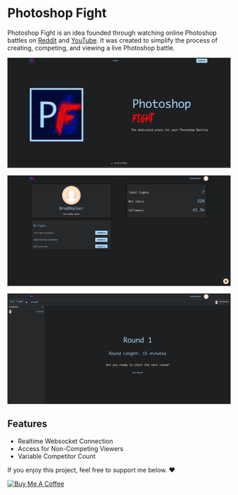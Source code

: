 # Photoshop Fight

Photoshop Fight is an idea founded through watching online Photoshop battles on [Reddit](https://www.reddit.com/r/photoshopbattles/) and [YouTube](https://www.youtube.com/watch?v=-RjMiWVWJmE). It was created to simplify the process of creating, competing, and viewing a live Photoshop battle.

![Homepage Screenshot](pf-homepage.png)

![Dashboard Screenshot](pf-dashboard.png)

![Fight Screenshot](pf-fight.png)

## Features

- Realtime Websocket Connection
- Access for Non-Competing Viewers
- Variable Competitor Count

If you enjoy this project, feel free to support me below. ❤️

<a href="https://www.buymeacoffee.com/bradleyharker" target="_blank"><img src="https://cdn.buymeacoffee.com/buttons/default-orange.png" alt="Buy Me A Coffee" style="height: 51px !important;width: 217px !important;" ></a>